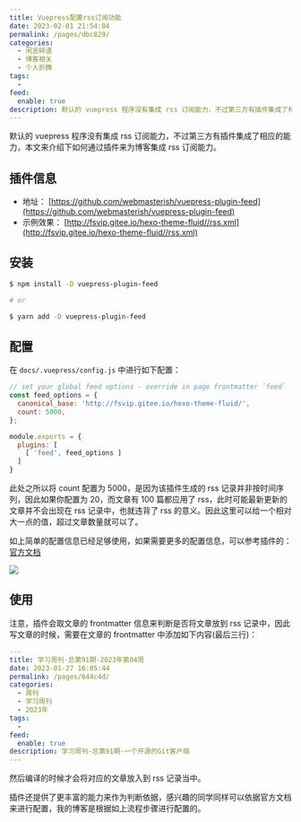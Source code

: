 ```yaml
---
title: Vuepress配置rss订阅功能
date: 2023-02-01 21:54:04
permalink: /pages/dbc829/
categories:
  - 闲言碎语
  - 博客相关
  - 个人折腾
tags:
  -
feed:
  enable: true
description: 默认的 vuepress 程序没有集成 rss 订阅能力，不过第三方有插件集成了相应的能力，本文来介绍下如何通过插件来为博客集成 rss 订阅能力。
---
```



默认的 vuepress 程序没有集成 rss 订阅能力，不过第三方有插件集成了相应的能力，本文来介绍下如何通过插件来为博客集成 rss 订阅能力。

## 插件信息

- 地址： [https://github.com/webmasterish/vuepress-plugin-feed](https://github.com/webmasterish/vuepress-plugin-feed)
- 示例效果： [http://fsvip.gitee.io/hexo-theme-fluid//rss.xml](http://fsvip.gitee.io/hexo-theme-fluid//rss.xml)

## 安装

```sh
$ npm install -D vuepress-plugin-feed

# or

$ yarn add -D vuepress-plugin-feed
```

## 配置

在 `docs/.vuepress/config.js` 中进行如下配置：

```js
// set your global feed options - override in page frontmatter `feed`
const feed_options = {
  canonical_base: 'http://fsvip.gitee.io/hexo-theme-fluid/',
  count: 5000,
};

module.exports = {
  plugins: [
    [ 'feed', feed_options ]
  ]
}
```

此处之所以将 count 配置为 5000，是因为该插件生成的 rss 记录并非按时间序列，因此如果你配置为 20，而文章有 100 篇都应用了 rss，此时可能最新更新的文章并不会出现在 rss 记录中，也就违背了 rss 的意义。因此这里可以给一个相对大一点的值，超过文章数量就可以了。

如上简单的配置信息已经足够使用，如果需要更多的配置信息，可以参考插件的：[官方文档](https://github.com/webmasterish/vuepress-plugin-feed#usage)

![](http://t.eryajf.net/imgs/2023/02/eda332e9f423f6b1.jpg)

## 使用

注意，插件会取文章的 frontmatter 信息来判断是否将文章放到 rss 记录中，因此写文章的时候，需要在文章的 frontmatter 中添加如下内容(最后三行)：

```yaml
---
title: 学习周刊-总第91期-2023年第04周
date: 2023-01-27 16:05:44
permalink: /pages/644c4d/
categories:
  - 周刊
  - 学习周刊
  - 2023年
tags:
  -
feed:
  enable: true
description: 学习周刊-总第91期-一个开源的Git客户端
---
```

然后编译的时候才会将对应的文章放入到 rss 记录当中。

插件还提供了更丰富的能力来作为判断依据，感兴趣的同学同样可以依据官方文档来进行配置，我的博客是根据如上流程步骤进行配置的。
